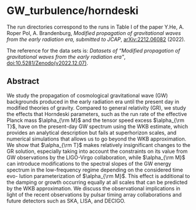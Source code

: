 # GW_turbulence/horndeski

The run directories correspond to the runs in Table I of the paper Y.He, A. Roper Pol, A. Brandenburg,
*Modified propagation of gravitational waves from the early radiation era,* *submitted to JCAP*,
[arXiv:2212.06082](https://arxiv.org/abs/2212.06082) (2022).

The reference for the data sets is: *Datasets of “Modified propagation of gravitational
waves from the early radiation era"*,
[doi:10.5281/Zenodo(v2022.12.07)](https://zenodo.org/record/7408601).

## Abstract

We study the propagation of cosmological gravitational wave (GW) backgrounds
produced in the early radiation era until the present day in modified theories of gravity.
Compared to general relativity (GR), we study the effects that Horndeski parameters, such
as the run rate of the effective Planck mass $\alpha_{\rm M}$ and the tensor speed excess
$\alpha_{\rm T}$, have on the
present-day GW spectrum using the WKB estimate, which provides an analytical description
but fails at superhorizon scales, and numerical simulations that allows us to go beyond the
WKB approximation. We show that $\alpha_{\rm T}$ makes relatively insignificant changes to the GR
solution, especially taking into account the constraints on its value from GW observations by
the LIGO-Virgo collaboration, while $\alpha_{\rm M}$ can introduce modifications to the spectral slopes of
the GW energy spectrum in the low-frequency regime depending on the considered time evo-
lution parameterization of $\alpha_{\rm M}$. This effect is additional to the damping or growth occurring
equally at all scales that can be predicted by the WKB approximation. We discuss the observational
implications in light of the recent observations by pulsar timing array collaborations
and future detectors such as SKA, LISA, and DECIGO.
